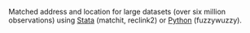 Matched address and location for large datasets (over six million observations) using [Stata](https://github.com/JingwenSHI-Novae/Coding-Samples/blob/main/Fuzzy-Matching/stata_match.do) (matchit, reclink2) or [Python](https://github.com/JingwenSHI-Novae/Coding-Samples/blob/main/Fuzzy-Matching/address_fuzzymatch.py) (fuzzywuzzy).
